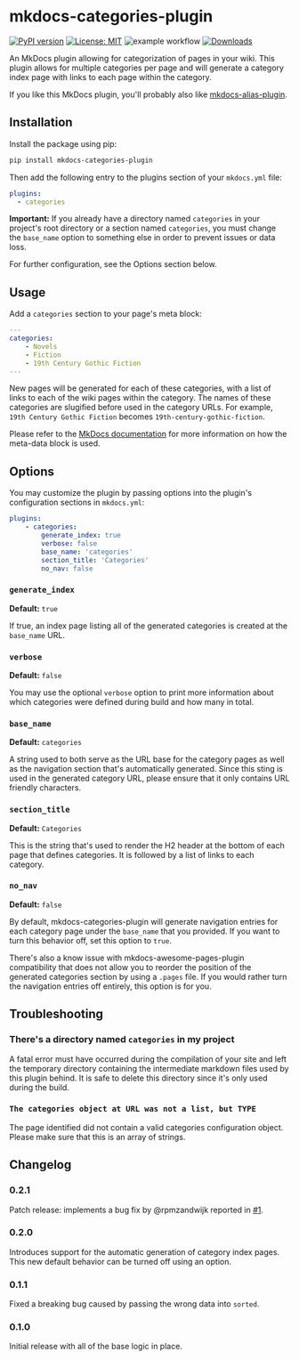 # mkdocs-categories-plugin

[![PyPI version](https://badge.fury.io/py/mkdocs-categories-plugin.svg)](https://pypi.org/project/mkdocs-categories-plugin/)  [![License: MIT](https://img.shields.io/badge/License-MIT-yellow.svg)](https://opensource.org/licenses/MIT) ![example workflow](https://github.com/eddyluten/mkdocs-categories-plugin/actions/workflows/pylint.yml/badge.svg) [![Downloads](https://pepy.tech/badge/mkdocs-categories-plugin)](https://pepy.tech/project/mkdocs-categories-plugin)

An MkDocs plugin allowing for categorization of pages in your wiki. This plugin allows for multiple categories per page and will generate a category index page with links to each page within the category.

If you like this MkDocs plugin, you'll probably also like [mkdocs-alias-plugin](https://github.com/EddyLuten/mkdocs-alias-plugin).

## Installation

Install the package using pip:

```zsh
pip install mkdocs-categories-plugin
```

Then add the following entry to the plugins section of your `mkdocs.yml` file:

```yml
plugins:
  - categories
```

**Important:** If you already have a directory named `categories` in your project's root directory or a section named `categories`, you must change the `base_name` option to something else in order to prevent issues or data loss.

For further configuration, see the Options section below.

## Usage

Add a `categories` section to your page's meta block:

```yaml
---
categories:
    - Novels
    - Fiction
    - 19th Century Gothic Fiction
---
```

New pages will be generated for each of these categories, with a list of links to each of the wiki pages within the category. The names of these categories are slugified before used in the category URLs. For example, `19th Century Gothic Fiction` becomes `19th-century-gothic-fiction`.

Please refer to the [MkDocs documentation](https://www.mkdocs.org/user-guide/writing-your-docs/#yaml-style-meta-data) for more information on how the meta-data block is used.

## Options

You may customize the plugin by passing options into the plugin's configuration sections in `mkdocs.yml`:

```yaml
plugins:
    - categories:
        generate_index: true
        verbose: false
        base_name: 'categories'
        section_title: 'Categories'
        no_nav: false
```

### `generate_index`

**Default:** `true`

If true, an index page listing all of the generated categories is created at the `base_name` URL.

### `verbose`

**Default:** `false`

You may use the optional `verbose` option to print more information about which categories were defined during build and how many in total.

### `base_name`

**Default:** `categories`

A string used to both serve as the URL base for the category pages as well as the navigation section that's automatically generated. Since this sting is used in the generated category URL, please ensure that it only contains URL friendly characters.

### `section_title`

**Default:** `Categories`

This is the string that's used to render the H2 header at the bottom of each page that defines categories. It is followed by a list of links to each category.

### `no_nav`

**Default:** `false`

By default, mkdocs-categories-plugin will generate navigation entries for each category page under the `base_name` that you provided. If you want to turn this behavior off, set this option to `true`.

There's also a know issue with mkdocs-awesome-pages-plugin compatibility that does not allow you to reorder the position of the generated categories section by using a `.pages` file. If you would rather turn the navigation entries off entirely, this option is for you.

## Troubleshooting

### There's a directory named `categories` in my project

A fatal error must have occurred during the compilation of your site and left the temporary directory containing the intermediate markdown files used by this plugin behind. It is safe to delete this directory since it's only used during the build.

### `The categories object at URL was not a list, but TYPE`

The page identified did not contain a valid categories configuration object. Please make sure that this is an array of strings.

## Changelog

### 0.2.1

Patch release: implements a bug fix by @rpmzandwijk reported in [#1](https://github.com/EddyLuten/mkdocs-categories-plugin/issues/1).

### 0.2.0

Introduces support for the automatic generation of category index pages. This new default behavior can be turned off using an option.

### 0.1.1

Fixed a breaking bug caused by passing the wrong data into `sorted`.

### 0.1.0

Initial release with all of the base logic in place.
